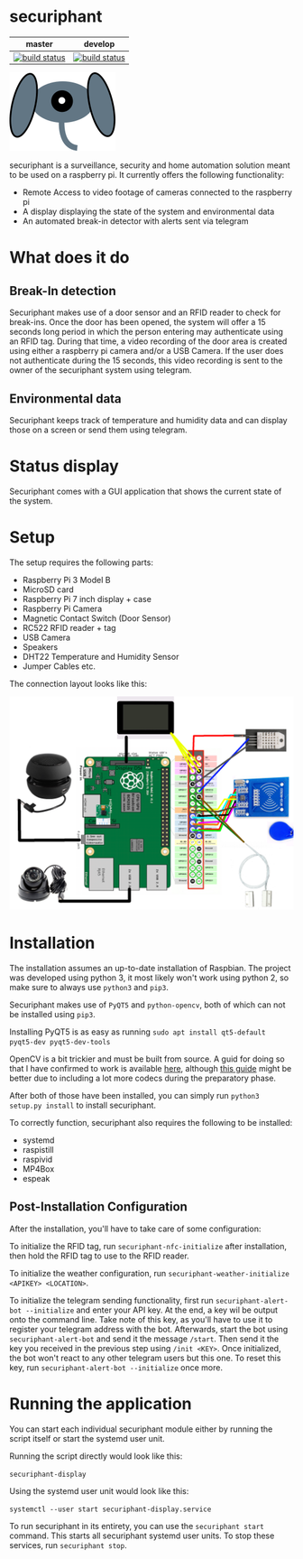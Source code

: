 # securiphant

|master|develop|
|:----:|:-----:|
|[![build status](https://gitlab.namibsun.net/namibsun/python/securiphant/badges/master/build.svg)](https://gitlab.namibsun.net/namibsun/python/securiphant/commits/master)|[![build status](https://gitlab.namibsun.net/namibsun/python/securiphant/badges/develop/build.svg)](https://gitlab.namibsun.net/namibsun/python/securiphant/commits/develop)|

![Logo](resources/logo/logo-readme.png)

securiphant is a surveillance, security and home automation solution
meant to be used on a raspberry pi. It currently offers the following
functionality:

* Remote Access to video footage of cameras connected to the raspberry pi
* A display displaying the state of the system and environmental data
* An automated break-in detector with alerts sent via telegram

# What does it do

## Break-In detection

Securiphant makes use of a door sensor and an RFID reader to check
for break-ins. Once the door has been opened, the system will
offer a 15 seconds long period in which the person entering may
authenticate using an RFID tag. During that time, a video
recording of the door area is created using either a
raspberry pi camera and/or a USB Camera. If the user does not
authenticate during the 15 seconds, this video recording
is sent to the owner of the securiphant system using telegram.

## Environmental data

Securiphant keeps track of temperature and humidity data and can
display those on a screen or send them using telegram.

# Status display

Securiphant comes with a GUI application that shows the current state
of the system.

# Setup

The setup requires the following parts:

* Raspberry Pi 3 Model B
* MicroSD card
* Raspberry Pi 7 inch display + case
* Raspberry Pi Camera
* Magnetic Contact Switch (Door Sensor)
* RC522 RFID reader + tag
* USB Camera
* Speakers
* DHT22 Temperature and Humidity Sensor
* Jumper Cables etc.

The connection layout looks like this:

![Logo](resources/layout.png)

# Installation

The installation assumes an up-to-date installation of Raspbian.
The project was developed using python 3, it most likely won't
work using python 2, so make sure to always use ```python3```
and ```pip3```.

Securiphant makes use of ```PyQT5``` and ```python-opencv```, both
of which can not be installed using ```pip3```.

Installing PyQT5 is as easy as running
```sudo apt install qt5-default pyqt5-dev pyqt5-dev-tools```

OpenCV is a bit trickier and must be built from source.
A guid for doing so that I have confirmed to work is available
[here](https://www.pyimagesearch.com/2018/09/26/install-opencv-4-on-your-raspberry-pi/),
although [this guide](https://www.learnopencv.com/install-opencv-4-on-raspberry-pi/) might
be better due to including a lot more codecs during the preparatory phase.

After both of those have been installed, you can simply run
```python3 setup.py install``` to install securiphant.

To correctly function, securiphant also requires the following to be installed:

* systemd
* raspistill
* raspivid
* MP4Box
* espeak

## Post-Installation Configuration

After the installation, you'll have to take care of some configuration:

To initialize the RFID tag, run ```securiphant-nfc-initialize```
after installation, then hold the RFID tag to use to the RFID reader.

To initialize the weather configuration, run
```securiphant-weather-initialize <APIKEY> <LOCATION>```.

To initialize the telegram sending functionality,
first run ```securiphant-alert-bot --initialize``` and enter your API
key. At the end, a key wil be output onto the command line. Take note of this
key, as you'll have to use it to register your telegram address with the
bot.
Afterwards, start the bot using ```securiphant-alert-bot``` and send it
the message ```/start```. Then send it the key you received in the previous
step using ```/init <KEY>```. Once initialized, the bot won't react to any
other telegram users but this one. To reset this key, run
```securiphant-alert-bot --initialize``` once more.

# Running the application

You can start each individual securiphant module either by running
the script itself or start the systemd user unit.

Running the script directly would look like this:

```securiphant-display```

Using the systemd user unit would look like this:

```systemctl --user start securiphant-display.service```

To run securiphant in its entirety, you can use the ```securiphant start```
command. This starts all securiphant systemd user units.
To stop these services, run ```securiphant stop```.
